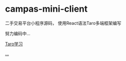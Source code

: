 # campas-mini-client

二手交易平台小程序源码， 使用React语法Taro多端框架编写

努力编码中...

 
[Taro学习](https://blog.csdn.net/weixin_39786582/article/details/83657157)
 
[...](https://blog.csdn.net/museions/article/details/84133722)